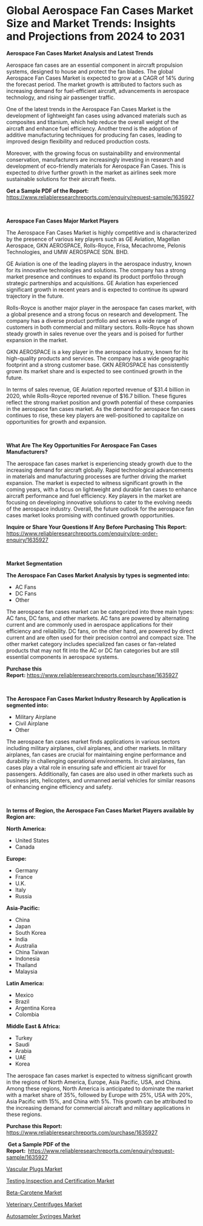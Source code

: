 <p><h1>Global Aerospace Fan Cases Market Size and Market Trends: Insights and Projections from 2024 to 2031</h1></p><p><strong>Aerospace Fan Cases Market Analysis and Latest Trends</strong></p>
<p><p>Aerospace fan cases are an essential component in aircraft propulsion systems, designed to house and protect the fan blades. The global Aerospace Fan Cases Market is expected to grow at a CAGR of 14% during the forecast period. The market growth is attributed to factors such as increasing demand for fuel-efficient aircraft, advancements in aerospace technology, and rising air passenger traffic.</p><p>One of the latest trends in the Aerospace Fan Cases Market is the development of lightweight fan cases using advanced materials such as composites and titanium, which help reduce the overall weight of the aircraft and enhance fuel efficiency. Another trend is the adoption of additive manufacturing techniques for producing fan cases, leading to improved design flexibility and reduced production costs.</p><p>Moreover, with the growing focus on sustainability and environmental conservation, manufacturers are increasingly investing in research and development of eco-friendly materials for Aerospace Fan Cases. This is expected to drive further growth in the market as airlines seek more sustainable solutions for their aircraft fleets.</p></p>
<p><strong>Get a Sample PDF of the Report:&nbsp;</strong> <a href="https://www.reliableresearchreports.com/enquiry/request-sample/1635927">https://www.reliableresearchreports.com/enquiry/request-sample/1635927</a></p>
<p>&nbsp;</p>
<p><strong>Aerospace Fan Cases Major Market Players</strong></p>
<p><p>The Aerospace Fan Cases Market is highly competitive and is characterized by the presence of various key players such as GE Aviation, Magellan Aerospace, GKN AEROSPACE, Rolls-Royce, Frisa, Mecachrome, Pelonis Technologies, and UMW AEROSPACE SDN. BHD.</p><p>GE Aviation is one of the leading players in the aerospace industry, known for its innovative technologies and solutions. The company has a strong market presence and continues to expand its product portfolio through strategic partnerships and acquisitions. GE Aviation has experienced significant growth in recent years and is expected to continue its upward trajectory in the future.</p><p>Rolls-Royce is another major player in the aerospace fan cases market, with a global presence and a strong focus on research and development. The company has a diverse product portfolio and serves a wide range of customers in both commercial and military sectors. Rolls-Royce has shown steady growth in sales revenue over the years and is poised for further expansion in the market.</p><p>GKN AEROSPACE is a key player in the aerospace industry, known for its high-quality products and services. The company has a wide geographic footprint and a strong customer base. GKN AEROSPACE has consistently grown its market share and is expected to see continued growth in the future.</p><p>In terms of sales revenue, GE Aviation reported revenue of $31.4 billion in 2020, while Rolls-Royce reported revenue of $16.7 billion. These figures reflect the strong market position and growth potential of these companies in the aerospace fan cases market. As the demand for aerospace fan cases continues to rise, these key players are well-positioned to capitalize on opportunities for growth and expansion.</p></p>
<p>&nbsp;</p>
<p><strong>What Are The Key Opportunities For Aerospace Fan Cases Manufacturers?</strong></p>
<p><p>The aerospace fan cases market is experiencing steady growth due to the increasing demand for aircraft globally. Rapid technological advancements in materials and manufacturing processes are further driving the market expansion. The market is expected to witness significant growth in the coming years, with a focus on lightweight and durable fan cases to enhance aircraft performance and fuel efficiency. Key players in the market are focusing on developing innovative solutions to cater to the evolving needs of the aerospace industry. Overall, the future outlook for the aerospace fan cases market looks promising with continued growth opportunities.</p></p>
<p><strong>Inquire or Share Your Questions If Any Before Purchasing This Report:</strong> <a href="https://www.reliableresearchreports.com/enquiry/pre-order-enquiry/1635927">https://www.reliableresearchreports.com/enquiry/pre-order-enquiry/1635927</a></p>
<p>&nbsp;</p>
<p><strong>Market Segmentation</strong></p>
<p><strong>The Aerospace Fan Cases Market Analysis by types is segmented into:</strong></p>
<p><ul><li>AC Fans</li><li>DC Fans</li><li>Other</li></ul></p>
<p><p>The aerospace fan cases market can be categorized into three main types: AC fans, DC fans, and other markets. AC fans are powered by alternating current and are commonly used in aerospace applications for their efficiency and reliability. DC fans, on the other hand, are powered by direct current and are often used for their precision control and compact size. The other market category includes specialized fan cases or fan-related products that may not fit into the AC or DC fan categories but are still essential components in aerospace systems.</p></p>
<p><strong>Purchase this Report:&nbsp;</strong><a href="https://www.reliableresearchreports.com/purchase/1635927">https://www.reliableresearchreports.com/purchase/1635927</a></p>
<p>&nbsp;</p>
<p><strong>The Aerospace Fan Cases Market Industry Research by Application is segmented into:</strong></p>
<p><ul><li>Military Airplane</li><li>Civil Airplane</li><li>Other</li></ul></p>
<p><p>The aerospace fan cases market finds applications in various sectors including military airplanes, civil airplanes, and other markets. In military airplanes, fan cases are crucial for maintaining engine performance and durability in challenging operational environments. In civil airplanes, fan cases play a vital role in ensuring safe and efficient air travel for passengers. Additionally, fan cases are also used in other markets such as business jets, helicopters, and unmanned aerial vehicles for similar reasons of enhancing engine efficiency and safety.</p></p>
<p>&nbsp;</p>
<p><strong>In terms of Region, the Aerospace Fan Cases Market Players available by Region are:</strong></p>
<p>
    <p> <strong> North America: </strong>
        <ul>
            <li>United States</li>
            <li>Canada</li>
        </ul>
        </p> 
    <p> <strong> Europe: </strong>
        <ul>
            <li>Germany</li>
            <li>France</li>
            <li>U.K.</li>
            <li>Italy</li>
            <li>Russia</li>
        </ul>
        </p> 
    <p> <strong> Asia-Pacific: </strong>
        <ul>
            <li>China</li>
            <li>Japan</li>
            <li>South Korea</li>
            <li>India</li>
            <li>Australia</li>
            <li>China Taiwan</li>
            <li>Indonesia</li>
            <li>Thailand</li>
            <li>Malaysia</li>
        </ul>
        </p> 
    <p> <strong> Latin America: </strong>
        <ul>
            <li>Mexico</li>
            <li>Brazil</li>
            <li>Argentina Korea</li>
            <li>Colombia</li>
        </ul>
        </p> 
    <p> <strong> Middle East & Africa: </strong>
        <ul>
            <li>Turkey</li>
            <li>Saudi</li>
            <li>Arabia</li>
            <li>UAE</li>
            <li>Korea</li>
        </ul>
    </p>
    </p>
<p><p>The aerospace fan cases market is expected to witness significant growth in the regions of North America, Europe, Asia Pacific, USA, and China. Among these regions, North America is anticipated to dominate the market with a market share of 35%, followed by Europe with 25%, USA with 20%, Asia Pacific with 15%, and China with 5%. This growth can be attributed to the increasing demand for commercial aircraft and military applications in these regions.</p></p>
<p><strong>Purchase this Report: </strong><a href="https://www.reliableresearchreports.com/purchase/1635927">https://www.reliableresearchreports.com/purchase/1635927</a></p>
<p>&nbsp;<strong>Get a Sample PDF of the Report:&nbsp;&nbsp;</strong><a href="https://www.reliableresearchreports.com/enquiry/request-sample/1635927">https://www.reliableresearchreports.com/enquiry/request-sample/1635927</a></p>
<p><strong></strong></p>
<p><p><a href="https://medium.com/@sarahhopkins94/vascular-plugs-market-the-key-to-successful-business-strategy-forecast-till-2031-74f0ccef5294">Vascular Plugs Market</a></p><p><a href="https://github.com/pjcfca/Market-Research-Report-List-1/blob/main/testinginspection-and-certification-market.md">Testing,Inspection and Certification Market</a></p><p><a href="https://github.com/wusalecollins540tpqoz/Market-Research-Report-List-1/blob/main/beta-carotene-market.md">Beta-Carotene Market</a></p><p><a href="https://medium.com/@sarahhopkins94/veterinary-centrifuges-market-trends-and-market-analysis-forecasted-for-period-2024-2031-9597b55468c2">Veterinary Centrifuges Market</a></p><p><a href="https://medium.com/@elizabethalexander97/autosampler-syringes-market-competitive-analysis-market-trends-and-forecast-to-2031-fc1738e68c70">Autosampler Syringes Market</a></p></p>